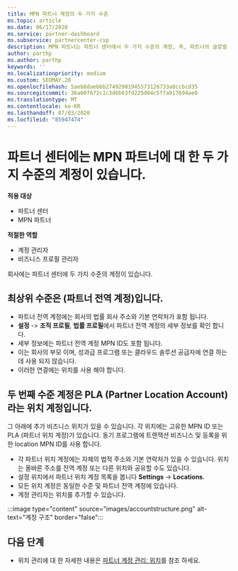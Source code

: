 ```yaml
---
title: MPN 파트너 계정의 두 가지 수준
ms.topic: article
ms.date: 06/17/2020
ms.service: partner-dashboard
ms.subservice: partnercenter-csp
description: MPN 파트너는 파트너 센터에서 두 가지 수준의 계정, 즉, 파트너의 글로벌 계정 (표준) 및 PLA (파트너 위치 계정)에 대해 알아볼 수 있습니다.
author: parthp
ms.author: parthp
keywords: ''
ms.localizationpriority: medium
ms.custom: SEOMAY.20
ms.openlocfilehash: 5aeb8daebbb27492981945573126733a0ccbcd35
ms.sourcegitcommit: 36a60f672c1c3d6b63fd225d04c5ffa917694ae0
ms.translationtype: MT
ms.contentlocale: ko-KR
ms.lasthandoff: 07/03/2020
ms.locfileid: "85947474"
---
```

# <a name="partner-center-has-two-levels-of-accounts-for-mpn-partners"></a>파트너 센터에는 MPN 파트너에 대 한 두 가지 수준의 계정이 있습니다.

**적용 대상**

- 파트너 센터
- MPN 파트너

**적절한 역할**

- 계정 관리자
- 비즈니스 프로필 관리자


회사에는 파트너 센터에 두 가지 수준의 계정이 있습니다.

## <a name="the-top-level-is-the-partner-global-account-pga"></a>최상위 수준은 (파트너 전역 계정)입니다.

- 파트너 전역 계정에는 회사의 법률 회사 주소와 기본 연락처가 포함 됩니다. 
- **설정**  ->  **조직 프로필**, **법률 프로필**에서 파트너 전역 계정의 세부 정보를 확인 합니다.
- 세부 정보에는 파트너 전역 계정 MPN ID도 포함 됩니다. 
- 이는 회사의 부모 이며, 성과급 프로그램 또는 클라우드 솔루션 공급자에 연결 하는 데 사용 되지 않습니다. 
- 이러한 연결에는 위치를 사용 해야 합니다.

## <a name="the-second-level-account-is-the-location-account-called-partner-location-account-pla"></a>두 번째 수준 계정은 PLA (Partner Location Account) 라는 위치 계정입니다.

그 아래에 추가 비즈니스 위치가 있을 수 있습니다. 각 위치에는 고유한 MPN ID 또는 PLA (파트너 위치 계정)가 있습니다. 동기 프로그램에 트랜잭션 비즈니스 및 등록을 위한 location MPN ID를 사용 합니다.

- 각 파트너 위치 계정에는 자체의 법적 주소와 기본 연락처가 있을 수 있습니다. 위치는 올바른 주소를 전역 계정 또는 다른 위치와 공유할 수도 있습니다.
- 설정 위치에서 파트너 위치 계정 목록을 봅니다 **Settings**  ->  **Locations**.
- 모든 위치 계정은 동일한 수준 및 파트너 전역 계정에 있습니다.
- 계정 관리자는 위치를 추가할 수 있습니다.

:::image type="content" source="images/accountstructure.png" alt-text="계정 구조" border="false":::

## <a name="next-steps"></a>다음 단계

- 위치 관리에 대 한 자세한 내용은 [파트너 계정 관리: 위치](manage-locations.md)를 참조 하세요.
